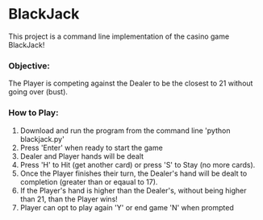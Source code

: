# BlackJack

This project is a command line implementation of the casino game BlackJack!

### Objective:
The Player is competing against the Dealer to be the closest to 21 without going over (bust).
 
### How to Play:
1. Download and run the program from the command line 'python blackjack.py'
2. Press 'Enter' when ready to start the game
3. Dealer and Player hands will be dealt
4. Press 'H' to Hit (get another card) or press 'S' to Stay (no more cards).
5. Once the Player finishes their turn, the Dealer's hand will be dealt to completion (greater than or eqaual to 17).
6. If the Player's hand is higher than the Dealer's, without being higher than 21, than the Player wins!
7. Player can opt to play again 'Y' or end game 'N' when prompted
